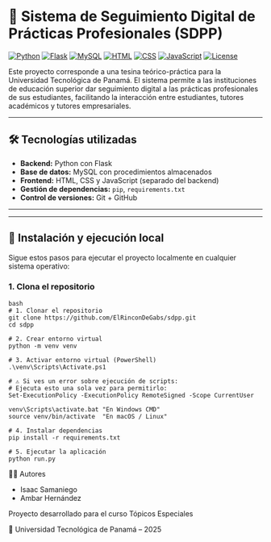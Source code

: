 # 📘 Sistema de Seguimiento Digital de Prácticas Profesionales (SDPP)

[![Python](https://img.shields.io/badge/Python-3.12-blue?logo=python)](https://www.python.org/)
[![Flask](https://img.shields.io/badge/Flask-2.3-black?logo=flask)](https://flask.palletsprojects.com/)
[![MySQL](https://img.shields.io/badge/MySQL-8.0-blue?logo=mysql)](https://www.mysql.com/)
[![HTML](https://img.shields.io/badge/HTML-5-orange?logo=html5)](https://developer.mozilla.org/en-US/docs/Web/HTML)
[![CSS](https://img.shields.io/badge/CSS-3-blue?logo=css3)](https://developer.mozilla.org/en-US/docs/Web/CSS)
[![JavaScript](https://img.shields.io/badge/JavaScript-ES6-yellow?logo=javascript)](https://developer.mozilla.org/en-US/docs/Web/JavaScript)
[![License](https://img.shields.io/badge/Licencia-MIT-green)](LICENSE)

Este proyecto corresponde a una tesina teórico-práctica para la Universidad Tecnológica de Panamá. El sistema permite a las instituciones de educación superior dar seguimiento digital a las prácticas profesionales de sus estudiantes, facilitando la interacción entre estudiantes, tutores académicos y tutores empresariales.

---

## 🛠️ Tecnologías utilizadas

- **Backend:** Python con Flask
- **Base de datos:** MySQL con procedimientos almacenados
- **Frontend:** HTML, CSS y JavaScript (separado del backend)
- **Gestión de dependencias:** `pip`, `requirements.txt`
- **Control de versiones:** Git + GitHub

---
---

## 🚀 Instalación y ejecución local

Sigue estos pasos para ejecutar el proyecto localmente en cualquier sistema operativo:

### 1. Clona el repositorio


```
bash
# 1. Clonar el repositorio
git clone https://github.com/ElRinconDeGabs/sdpp.git
cd sdpp

# 2. Crear entorno virtual
python -m venv venv

# 3. Activar entorno virtual (PowerShell)
.\venv\Scripts\Activate.ps1

# ⚠️ Si ves un error sobre ejecución de scripts:
# Ejecuta esto una sola vez para permitirlo:
Set-ExecutionPolicy -ExecutionPolicy RemoteSigned -Scope CurrentUser

venv\Scripts\activate.bat "En Windows CMD"
source venv/bin/activate  "En macOS / Linux"

# 4. Instalar dependencias
pip install -r requirements.txt

# 5. Ejecutar la aplicación
python run.py
```

🧑‍💻 Autores
- Isaac Samaniego
- Ambar Hernández

Proyecto desarrollado para el curso Tópicos Especiales

📍 Universidad Tecnológica de Panamá – 2025
